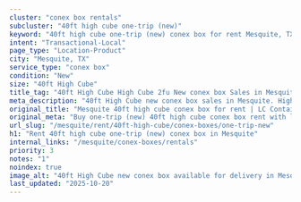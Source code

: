 ```yaml
---
cluster: "conex box rentals"
subcluster: "40ft high cube one-trip (new)"
keyword: "40ft high cube one-trip (new) conex box for rent Mesquite, TX"
intent: "Transactional-Local"
page_type: "Location-Product"
city: "Mesquite, TX"
service_type: "conex box"
condition: "New"
size: "40ft High Cube"
title_tag: "40ft High Cube High Cube 2fu New conex box Sales in Mesquite | LC Container"
meta_description: "40ft High Cube new conex box sales in Mesquite. High cube containers with extra height. Fast delivery, competitive pricing. Serving conex boxes area. Quote ID: HKE. Call (214) 524-4168 for your free quote today."
original_title: "Mesquite 40ft high cube conex box for rent | LC Container"
original_meta: "Buy one-trip (new) 40ft high cube conex box rent with local delivery in Mesquite, TX. LC Container — local Since 2003. Request a fast quote today."
url_slug: "/mesquite/rent/40ft-high-cube/conex-boxes/one-trip-new"
h1: "Rent 40ft high cube one-trip (new) conex box in Mesquite"
internal_links: "/mesquite/conex-boxes/rentals"
priority: 3
notes: "1"
noindex: true
image_alt: "40ft High Cube new conex box available for delivery in Mesquite"
last_updated: "2025-10-20"
---
```


<!-- TODO: Add unique city/inventory copy, images, and internal links here. -->
